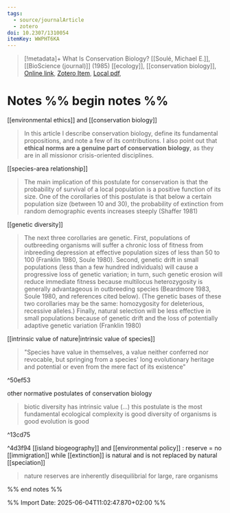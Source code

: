 ```yaml
---
tags:
  - source/journalArticle
  - zotero
doi: 10.2307/1310054
itemKey: WWPHT6KA
---
```

>[!metadata]+
> What Is Conservation Biology?
> [[Soulé, Michael E.]], 
> [[BioScience (journal)]] (1985)
> [[ecology]], [[conservation biology]], 
> [Online link](https://www.jstor.org/stable/1310054), [Zotero Item](zotero://select/library/items/WWPHT6KA), [Local pdf](file://C:/Users/aburg/Documents/references/zotero/storage/D4WVWAAY/Soule1985_WhatConservation.pdf), 

# Notes %% begin notes %%
[[environmental ethics]] and [[conservation biology]]
>In this article I describe conservation biology, define its fundamental propositions, and note a few of its contributions. I also point out that **ethical norms are a genuine part of conservation biology**, as they are in all missionor crisis-oriented disciplines.

[[species-area relationship]]
>The main implication of this postulate for conservation is that the probability of survival of a local population is a positive function of its size. One of the corollaries of this postulate is that below a certain population size (between 10 and 30), the probability of extinction from random demographic events increases steeply (Shaffer 1981)

[[genetic diversity]]
>The next three corollaries are genetic. First, populations of outbreeding organisms will suffer a chronic loss of fitness from inbreeding depression at effective population sizes of less than 50 to 100 (Franklin 1980, Soule 1980). Second, genetic drift in small populations (less than a few hundred individuals) will cause a progressive loss of genetic variation; in turn, such genetic erosion will reduce immediate fitness because multilocus heterozygosity is generally advantageous in outbreeding species (Beardmore 1983, Soule 1980, and references cited below). (The genetic bases of these two corollaries may be the same: homozygosity for deleterious, recessive alleles.) Finally, natural selection will be less effective in small populations because of genetic drift and the loss of potentially adaptive genetic variation (Franklin 1980)

[[intrinsic value of nature|intrinsic value of species]]
>"Species have value in themselves, a value neither conferred nor revocable, but springing from a species' long evolutionary heritage and potential or even from the mere fact of its existence"

^50ef53

other normative postulates of conservation biology
>biotic diversity has intrinsic value (...) this postulate is the most fundamental
>ecological complexity is good
>diversity of organisms is good
>evolution is good

^13cd75



^4d3f94
[[island biogeography]] and [[environmental policy]] : reserve = no [[immigration]] while [[extinction]] is natural and is not replaced by natural [[speciation]]
>  nature reserves are inherently disequilibrial for large, rare organisms

%% end notes %%




%% Import Date: 2025-06-04T11:02:47.870+02:00 %%
